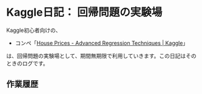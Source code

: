Kaggle日記： 回帰問題の実験場
===============================

Kaggle初心者向けの、

- コンペ「[House Prices - Advanced Regression Techniques | Kaggle](https://www.kaggle.com/c/house-prices-advanced-regression-techniques)」

は、回帰問題の実験場として、期間無期限で利用していきます。この日記はそのときのログです。

作業履歴
------------------
